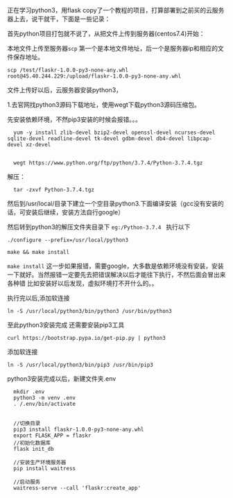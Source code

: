 正在学习python3，用flask copy了一个教程的项目，打算部署到之前买的云服务器上去，说干就干，下面是一些记录：

首先python项目打包就不说了，从把文件上传到服务器(centos7.4)开始：

本地文件上传至服务器`scp` 第一个是本地文件地址，后一个是服务器ip和相应的文件保存地址。

```
scp /test/flaskr-1.0.0-py3-none-any.whl root@45.40.244.229:/upload/flaskr-1.0.0-py3-none-any.whl
```

文件上传好以后，云服务器安装python3，

1.去官网找python3源码下载地址，使用wegt下载python3源码压缩包。


先安装依赖环境，不然pip3安装的时候会报错。。。
```
  yum -y install zlib-devel bzip2-devel openssl-devel ncurses-devel sqlite-devel readline-devel tk-devel gdbm-devel db4-devel libpcap-devel xz-devel


  wegt https://www.python.org/ftp/python/3.7.4/Python-3.7.4.tgz
```

解压：
```
  tar -zxvf Python-3.7.4.tgz
```

然后到/usr/local/目录下建立一个空目录python3.下面编译安装（gcc没有安装的话，可安装后继续，安装方法自行google）

然后转到python3的解压文件夹目录下 `eg:/Python-3.7.4 ` 执行以下

```
./configure --prefix=/usr/local/python3

make && make install 
```
`make install` 这一步如果报错，需要google，大多数是依赖环境没有安装，安装一下就好。当然报错一定要先去把错误解决以后才能往下执行，不然后面会冒出来各种错
比如安装好以后发现，虚拟环境打不开什么的。。

执行完以后,添加软连接
```
ln -S /usr/local/python3/bin/python3 /usr/bin/python3
```
至此python3安装完成 还需要安装pip3工具

```
curl https://bootstrap.pypa.io/get-pip.py | python3
```
添加软连接
```
ln -S /usr/local/python3/bin/pip3 /usr/bin/pip3
```

python3安装完成以后，新建文件夹.env
```
  mkdir .env
  python3 -m venv .env
  . /.env/bin/activate


  //切换目录
  pip3 install flaskr-1.0.0-py3-none-any.whl
  export FLASK_APP = flaskr
  //初始化数据库
  flask init_db

  //安装生产环境服务器
  pip install waitress

  //启动服务
  waitress-serve --call 'flaskr:create_app'

```





